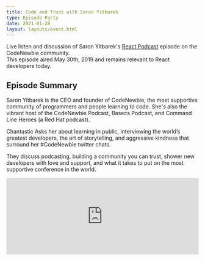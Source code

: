 ```yaml
---
title: Code and Trust with Saron Yitbarek
type: Episode Party
date: 2021-01-28
layout: layouts/event.html
---
```


Live listen and discussion of Saron Yitbarek's [React Podcast](https://reactpodcast.com) episode on the CodeNewbie community.  
This episode aired May 30th, 2019 and remains relevant to React developers today.

## Episode Summary

Saron Yitbarek is the CEO and founder of CodeNewbie, the most supportive community of programmers and people learning to code. She's also the vibrant host of the CodeNewbie Podcast, Basecs Podcast, and Command Line Heroes (a Red Hat podcast).

Chantastic Asks her about learning in public, interviewing the world’s greatest developers, the art of storytelling, and aggressive kindness that surround her #CodeNewbie twitter chats.

They discuss podcasting, building a community you can trust, shower new developers with love and support, and what it takes to put on the most supportive conference in the world.

<iframe height="200px" width="100%" frameborder="no" scrolling="no" seamless src="https://player.simplecast.com/69d510c0-60aa-4ea1-a5e7-d2bf514f5fd8?dark=false"></iframe>
